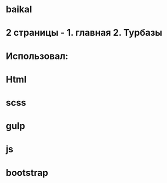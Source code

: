 # baikal

# 2 страницы - 1. главная 2. Турбазы

# Использовал:

# Html

# scss

# gulp

# js

# bootstrap
